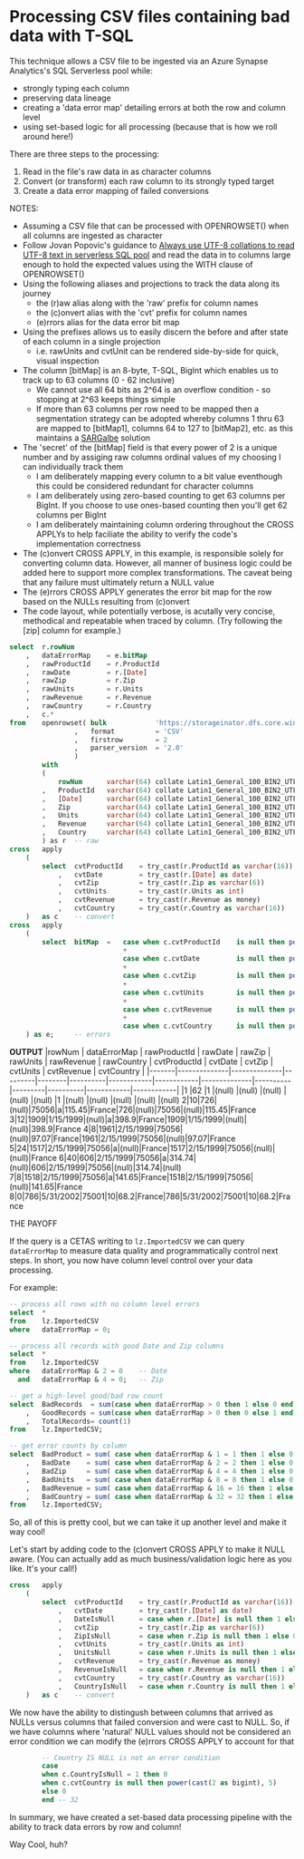 # Processing CSV files containing bad data with T-SQL

This technique allows a CSV file to be ingested via an Azure Synapse Analytics's SQL Serverless pool while:
* strongly typing each column
* preserving data lineage
* creating a 'data error map' detailing errors at both the row and column level
* using set-based logic for all processing (because that is how we roll around here!)

There are three steps to the processing:
1. Read in the file's raw data in as character columns
2. Convert (or transform) each raw column to its strongly typed target
3. Create a data error mapping of failed conversions

NOTES:

* Assuming a CSV file that can be processed with OPENROWSET() when all columns are ingested as character
* Follow Jovan Popovic's guidance to [Always use UTF-8 collations to read UTF-8 text in serverless SQL pool](https://techcommunity.microsoft.com/t5/azure-synapse-analytics/always-use-utf-8-collations-to-read-utf-8-text-in-serverless-sql/ba-p/1883633) and read the data in to columns large enough to hold the expected values using the WITH clause of OPENROWSET()
* Using the following aliases and projections to track the data along its journey
  * the (r)aw alias along with the 'raw' prefix for column names
  * the (c)onvert alias with the 'cvt' prefix for column names
  * (e)rrors alias for the data error bit map
* Using the prefixes allows us to easily discern the before and after state of each column in a single projection
  * i.e. rawUnits and cvtUnit can be rendered side-by-side for quick, visual inspection
* The column [bitMap] is an 8-byte, T-SQL, BigInt which enables us to track up to 63 columns (0 - 62 inclusive)
  * We cannot use all 64 bits as 2^64 is an overflow condition - so stopping at 2^63 keeps things simple
  * If more than 63 columns per row need to be mapped then a segmentation strategy can be adopted whereby columns 1 thru 63 are mapped to [bitMap1], columns 64 to 127 to [bitMap2], etc. as this maintains a [SARGalbe](https://blogs.msmvps.com/robfarley/2010/01/21/sargable-functions-in-sql-server) solution
* The 'secret' of the [bitMap] field is that every power of 2 is a unique number and by assiging raw columns ordinal values of my choosing I can individually track them 
  * I am deliberately mapping every column to a bit value eventhough this could be considered redundant for character columns
  * I am deliberately using zero-based counting to get 63 columns per BigInt. If you choose to use ones-based counting then you'll get 62 columns per BigInt
  * I am deliberately maintaining column ordering throughout the CROSS APPLYs to help faciliate the ability to verify the code's implementation correctness
* The (c)onvert CROSS APPLY, in this example, is responsible solely for converting column data. However, all manner of business logic could be added here to support more complex transformations. The caveat being that any failure must ultimately return a NULL value
* The (e)rrors CROSS APPLY generates the error bit map for the row based on the NULLs resulting from (c)onvert
* The code layout, while potentially verbose, is acutally very concise, methodical and repeatable when traced by column. (Try following the [zip] column for example.)

```sql
select  r.rowNum
    ,   dataErrorMap    = e.bitMap
    ,   rawProductId    = r.ProductId
    ,   rawDate         = r.[Date]
    ,   rawZip          = r.Zip
    ,   rawUnits        = r.Units
    ,   rawRevenue      = r.Revenue
    ,   rawCountry      = r.Country
    ,   c.*
from    openrowset( bulk            'https://storageinator.dfs.core.windows.net/root/raw/csv/dataErrorMap-Data-Small.csv'
                ,   format          = 'CSV'
                ,   firstrow        = 2
                ,   parser_version  = '2.0'
                )
        with
        (
            rowNum      varchar(64) collate Latin1_General_100_BIN2_UTF8
        ,   ProductId   varchar(64) collate Latin1_General_100_BIN2_UTF8
        ,   [Date]      varchar(64) collate Latin1_General_100_BIN2_UTF8
        ,   Zip         varchar(64) collate Latin1_General_100_BIN2_UTF8
        ,   Units       varchar(64) collate Latin1_General_100_BIN2_UTF8
        ,   Revenue     varchar(64) collate Latin1_General_100_BIN2_UTF8
        ,   Country     varchar(64) collate Latin1_General_100_BIN2_UTF8
        ) as r  -- raw
cross   apply
    (
        select  cvtProductId    = try_cast(r.ProductId as varchar(16))
            ,   cvtDate         = try_cast(r.[Date] as date)
            ,   cvtZip          = try_cast(r.Zip as varchar(6))
            ,   cvtUnits        = try_cast(r.Units as int)
            ,   cvtRevenue      = try_cast(r.Revenue as money)
            ,   cvtCountry      = try_cast(r.Country as varchar(16))
    )   as c    -- convert
cross   apply
    (
        select  bitMap  =   case when c.cvtProductId    is null then power(cast(2 as bigint), 0) else 0 end -- 1
                            +
                            case when c.cvtDate         is null then power(cast(2 as bigint), 1) else 0 end -- 2
                            +
                            case when c.cvtZip          is null then power(cast(2 as bigint), 2) else 0 end -- 4
                            +
                            case when c.cvtUnits        is null then power(cast(2 as bigint), 3) else 0 end -- 8
                            +
                            case when c.cvtRevenue      is null then power(cast(2 as bigint), 4) else 0 end -- 16
                            +
                            case when c.cvtCountry      is null then power(cast(2 as bigint), 5) else 0 end -- 32
    ) as e;     -- errors
```
 **OUTPUT**
 |rowNum | dataErrorMap | rawProductId | rawDate | rawZip | rawUnits | rawRevenue | rawCountry | cvtProductId | cvtDate  | cvtZip  | cvtUnits | cvtRevenue | cvtCountry |
|-------|--------------|--------------|---------|--------|----------|------------|------------|--------------|----------|---------|----------|------------|------------|
|1      |62            |1             |(null)   |(null)  |(null)    |(null)      |(null)      |1             |(null)    |(null)   |(null)    |(null)      |(null)
2|10|726|(null)|75056|a|115.45|France|726|(null)|75056|(null)|115.45|France
3|12|1909|1/15/1999|(null)|a|398.9|France|1909|1/15/1999|(null)|(null)|398.9|France
4|8|1961|2/15/1999|75056|(null)|97.07|France|1961|2/15/1999|75056|(null)|97.07|France
5|24|1517|2/15/1999|75056|a|(null)|France|1517|2/15/1999|75056|(null)|(null)|France
6|40|606|2/15/1999|75056|a|314.74|(null)|606|2/15/1999|75056|(null)|314.74|(null)
7|8|1518|2/15/1999|75056|a|141.65|France|1518|2/15/1999|75056|(null)|141.65|France
8|0|786|5/31/2002|75001|10|68.2|France|786|5/31/2002|75001|10|68.2|France

THE PAYOFF

If the query is a CETAS writing to ```lz.ImportedCSV``` we can query ```dataErrorMap``` to measure data quality and programmatically control next steps. In short, you now have column level control over your data processing.

For example:
```sql
-- process all rows with no column level errors
select  *
from    lz.ImportedCSV
where   dataErrorMap = 0;

-- process all records with good Date and Zip columns
select  *
from    lz.ImportedCSV
where   dataErrorMap & 2 = 0    -- Date
  and   dataErrorMap & 4 = 0;   -- Zip

-- get a high-level good/bad row count
select  BadRecords  = sum(case when dataErrorMap > 0 then 1 else 0 end)
    ,   GoodRecords = sum(case when dataErrorMap > 0 then 0 else 1 end)
    ,   TotalRecords= count(1)
from    lz.ImportedCSV;

-- get error counts by column
select  BadProduct = sum( case when dataErrorMap & 1 = 1 then 1 else 0 end)
    ,   BadDate    = sum( case when dataErrorMap & 2 = 2 then 1 else 0 end)
    ,   BadZip     = sum( case when dataErrorMap & 4 = 4 then 1 else 0 end)
    ,   BadUnits   = sum( case when dataErrorMap & 8 = 8 then 1 else 0 end)
    ,   BadRevenue = sum( case when dataErrorMap & 16 = 16 then 1 else 0 end)
    ,   BadCountry = sum( case when dataErrorMap & 32 = 32 then 1 else 0 end)
from    lz.ImportedCSV;
```
So, all of this is pretty cool, but we can take it up another level and make it way cool!

Let's start by adding code to the (c)onvert CROSS APPLY to make it NULL aware. (You can actually add as much business/validation logic here as you like. It's your call!)
```sql
cross   apply
    (
        select  cvtProductId    = try_cast(r.ProductId as varchar(16))
            ,   cvtDate         = try_cast(r.[Date] as date)
            ,   DateIsNull      = case when r.[Date] is null then 1 else 0 end
            ,   cvtZip          = try_cast(r.Zip as varchar(6))
            ,   ZipIsNull       = case when r.Zip is null then 1 else 0 end
            ,   cvtUnits        = try_cast(r.Units as int)
            ,   UnitsNull       = case when r.Units is null then 1 else 0 end
            ,   cvtRevenue      = try_cast(r.Revenue as money)
            ,   RevenueIsNull   = case when r.Revenue is null then 1 else 0 end
            ,   cvtCountry      = try_cast(r.Country as varchar(16))
            ,   CountryIsNull   = case when r.Country is null then 1 else 0 end
    )   as c    -- convert
```
We now have the ability to distingush between columns that arrived as NULLs versus columns that failed conversion and were cast to NULL. So, if we have columns where 'natural' NULL values should not be considered an error condition we can modify the (e)rrors CROSS APPLY to account for that
```sql
        -- Country IS NULL is not an error condition
        case
        when c.CountryIsNull = 1 then 0
        when c.cvtCountry is null then power(cast(2 as bigint), 5) 
        else 0 
        end -- 32
```
In summary, we have created a set-based data processing pipeline with the ability to track data errors by row and column!

Way Cool, huh?
